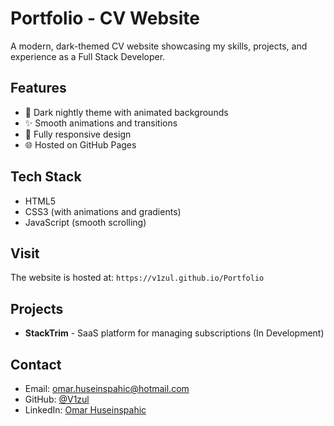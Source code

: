 # Portfolio - CV Website

A modern, dark-themed CV website showcasing my skills, projects, and experience as a Full Stack Developer.

## Features

- 🎨 Dark nightly theme with animated backgrounds
- ✨ Smooth animations and transitions
- 📱 Fully responsive design
- 🌐 Hosted on GitHub Pages

## Tech Stack

- HTML5
- CSS3 (with animations and gradients)
- JavaScript (smooth scrolling)

## Visit

The website is hosted at: `https://v1zul.github.io/Portfolio`

## Projects

- **StackTrim** - SaaS platform for managing subscriptions (In Development)

## Contact

- Email: omar.huseinspahic@hotmail.com
- GitHub: [@V1zul](https://github.com/V1zul)
- LinkedIn: [Omar Huseinspahic](https://www.linkedin.com/in/omar-huseinspahic-9a053b2b9/)
